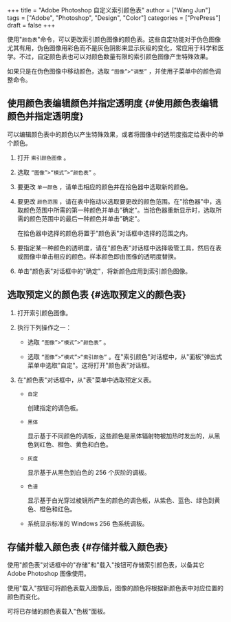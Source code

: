 +++
title = "Adobe Photoshop 自定义索引颜色表"
author = ["Wang Jun"]
tags = ["Adobe", "Photoshop", "Design", "Color"]
categories = ["PrePress"]
draft = false
+++

使用"`颜色表`"命令，可以更改索引颜色图像的颜色表。这些自定功能对于伪色图像尤其有用，伪色图像用彩色而不是灰色阴影来显示灰级的变化，常应用于科学和医学。不过，自定颜色表也可以对颜色数量有限的索引颜色图像产生特殊效果。

如果只是在伪色图像中移动颜色，选取 `“图像”>“调整”` ，并使用子菜单中的颜色调整命令。

<!--more-->


## 使用颜色表编辑颜色并指定透明度 {#使用颜色表编辑颜色并指定透明度}

可以编辑颜色表中的颜色以产生特殊效果，或者将图像中的透明度指定给表中的单个颜色。

1.  打开 `索引颜色图像` 。

2.  选取 `“图像”>“模式”>“颜色表”` 。

3.  要更改 `单一颜色` ，请单击相应的颜色并在拾色器中选取新的颜色。

4.  要更改 `颜色范围` ，请在表中拖动以选取要更改的颜色范围。在"拾色器"中，选取颜色范围中所需的第一种颜色并单击"确定"。当拾色器重新显示时，选取所需的颜色范围中的最后一种颜色并单击"确定"。

    在拾色器中选择的颜色将置于"颜色表"对话框中选择的范围之内。

5.  要指定某一种颜色的透明度，请在"颜色表"对话框中选择吸管工具，然后在表或图像中单击相应的颜色。样本颜色即由图像的透明度替换。

6.  单击"颜色表"对话框中的"确定"，将新颜色应用到索引颜色图像。


## 选取预定义的颜色表 {#选取预定义的颜色表}

1.  打开索引颜色图像。

2.  执行下列操作之一：
    -   选取 `“图像”>“模式”>“颜色表”` 。

    -   选取 `“图像”>“模式”>“索引颜色”` 。在"索引颜色"对话框中，从"面板"弹出式菜单中选取"自定"。这将打开"颜色表"对话框。

3.  在"颜色表"对话框中，从"表"菜单中选取预定义表。
    -   `自定`

        创建指定的调色板。

    -   `黑体`

        显示基于不同颜色的调板，这些颜色是黑体辐射物被加热时发出的，从黑色到红色、橙色、黄色和白色。

    -   `灰度`

        显示基于从黑色到白色的 256 个灰阶的调板。

    -   `色谱`

        显示基于白光穿过棱镜所产生的颜色的调色板，从紫色、蓝色、绿色到黄色、橙色和红色。

    -   系统显示标准的 Windows 256 色系统调板。


## 存储并载入颜色表 {#存储并载入颜色表}

使用"颜色表"对话框中的"存储"和"载入"按钮可存储索引颜色表，以备其它 Adobe Photoshop 图像使用。

使用"载入"按钮可将颜色表载入图像后，图像的颜色将根据新颜色表中对应位置的颜色而变化。

可将已存储的颜色表载入"色板"面板。
